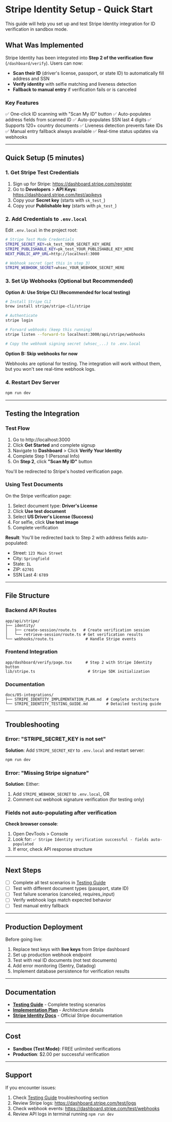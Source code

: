# Stripe Identity Setup - Quick Start

This guide will help you set up and test Stripe Identity integration for ID verification in sandbox mode.

## What Was Implemented

Stripe Identity has been integrated into **Step 2 of the verification flow** (`/dashboard/verify`). Users can now:

- **Scan their ID** (driver's license, passport, or state ID) to automatically fill address and SSN
- **Verify identity** with selfie matching and liveness detection
- **Fallback to manual entry** if verification fails or is canceled

### Key Features

✅ One-click ID scanning with "Scan My ID" button
✅ Auto-populates address fields from scanned ID
✅ Auto-populates SSN last 4 digits
✅ Supports 120+ country documents
✅ Liveness detection prevents fake IDs
✅ Manual entry fallback always available
✅ Real-time status updates via webhooks

---

## Quick Setup (5 minutes)

### 1. Get Stripe Test Credentials

1. Sign up for Stripe: https://dashboard.stripe.com/register
2. Go to **Developers** > **API Keys**: https://dashboard.stripe.com/test/apikeys
3. Copy your **Secret key** (starts with `sk_test_`)
4. Copy your **Publishable key** (starts with `pk_test_`)

### 2. Add Credentials to `.env.local`

Edit `.env.local` in the project root:

```bash
# Stripe Test Mode Credentials
STRIPE_SECRET_KEY=sk_test_YOUR_SECRET_KEY_HERE
STRIPE_PUBLISHABLE_KEY=pk_test_YOUR_PUBLISHABLE_KEY_HERE
NEXT_PUBLIC_APP_URL=http://localhost:3000

# Webhook secret (get this in step 3)
STRIPE_WEBHOOK_SECRET=whsec_YOUR_WEBHOOK_SECRET_HERE
```

### 3. Set Up Webhooks (Optional but Recommended)

**Option A: Use Stripe CLI (Recommended for local testing)**

```bash
# Install Stripe CLI
brew install stripe/stripe-cli/stripe

# Authenticate
stripe login

# Forward webhooks (keep this running)
stripe listen --forward-to localhost:3000/api/stripe/webhooks

# Copy the webhook signing secret (whsec_...) to .env.local
```

**Option B: Skip webhooks for now**

Webhooks are optional for testing. The integration will work without them, but you won't see real-time webhook logs.

### 4. Restart Dev Server

```bash
npm run dev
```

---

## Testing the Integration

### Test Flow

1. Go to http://localhost:3000
2. Click **Get Started** and complete signup
3. Navigate to **Dashboard** > Click **Verify Your Identity**
4. Complete Step 1 (Personal Info)
5. On **Step 2**, click **"Scan My ID"** button

You'll be redirected to Stripe's hosted verification page.

### Using Test Documents

On the Stripe verification page:

1. Select document type: **Driver's License**
2. Click **Use test document**
3. Select **US Driver's License (Success)**
4. For selfie, click **Use test image**
5. Complete verification

**Result**: You'll be redirected back to Step 2 with address fields auto-populated:
- Street: `123 Main Street`
- City: `Springfield`
- State: `IL`
- ZIP: `62701`
- SSN Last 4: `6789`

---

## File Structure

### Backend API Routes

```
app/api/stripe/
├── identity/
│   ├── create-session/route.ts   # Create verification session
│   └── retrieve-session/route.ts # Get verification results
└── webhooks/route.ts              # Handle Stripe events
```

### Frontend Integration

```
app/dashboard/verify/page.tsx      # Step 2 with Stripe Identity button
lib/stripe.ts                       # Stripe SDK initialization
```

### Documentation

```
docs/05-integrations/
├── STRIPE_IDENTITY_IMPLEMENTATION_PLAN.md  # Complete architecture
└── STRIPE_IDENTITY_TESTING_GUIDE.md        # Detailed testing guide
```

---

## Troubleshooting

### Error: "STRIPE_SECRET_KEY is not set"

**Solution**: Add `STRIPE_SECRET_KEY` to `.env.local` and restart server:

```bash
npm run dev
```

### Error: "Missing Stripe signature"

**Solution**: Either:
1. Add `STRIPE_WEBHOOK_SECRET` to `.env.local`, OR
2. Comment out webhook signature verification (for testing only)

### Fields not auto-populating after verification

**Check browser console**:
1. Open DevTools > Console
2. Look for: `✅ Stripe Identity verification successful - fields auto-populated`
3. If error, check API response structure

---

## Next Steps

- [ ] Complete all test scenarios in [Testing Guide](./docs/05-integrations/STRIPE_IDENTITY_TESTING_GUIDE.md)
- [ ] Test with different document types (passport, state ID)
- [ ] Test failure scenarios (canceled, requires_input)
- [ ] Verify webhook logs match expected behavior
- [ ] Test manual entry fallback

---

## Production Deployment

Before going live:

1. Replace test keys with **live keys** from Stripe dashboard
2. Set up production webhook endpoint
3. Test with real ID documents (not test documents)
4. Add error monitoring (Sentry, Datadog)
5. Implement database persistence for verification results

---

## Documentation

- **[Testing Guide](./docs/05-integrations/STRIPE_IDENTITY_TESTING_GUIDE.md)** - Complete testing scenarios
- **[Implementation Plan](./docs/05-integrations/STRIPE_IDENTITY_IMPLEMENTATION_PLAN.md)** - Architecture details
- **[Stripe Identity Docs](https://stripe.com/docs/identity)** - Official Stripe documentation

---

## Cost

- **Sandbox (Test Mode)**: FREE unlimited verifications
- **Production**: $2.00 per successful verification

---

## Support

If you encounter issues:

1. Check [Testing Guide](./docs/05-integrations/STRIPE_IDENTITY_TESTING_GUIDE.md) troubleshooting section
2. Review Stripe logs: https://dashboard.stripe.com/test/logs
3. Check webhook events: https://dashboard.stripe.com/test/webhooks
4. Review API logs in terminal running `npm run dev`
